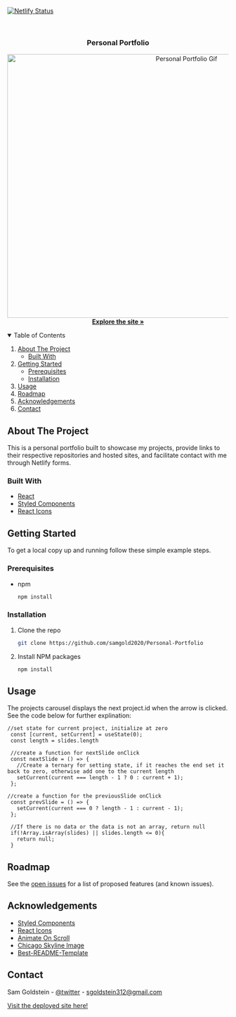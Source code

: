 [![Netlify Status](https://api.netlify.com/api/v1/badges/37def81a-da64-4124-bdf3-3798eb93a693/deploy-status)](https://app.netlify.com/sites/sam-goldstein/deploys)

<!-- PROJECT LOGO -->
<br />

  <h3 align="center">Personal Portfolio</h3>

<p align="center">
  <a href="https://sam-goldstein.netlify.app/">
    <img src="https://media.giphy.com/media/lN1MSFi7bgPjLItYeU/giphy.gif" alt="Personal Portfolio Gif" width="800" height="600">
    <br/>
  </a>
    <a href="https://github.com/samgold2020/Personal-Portfolio"><strong>Explore the site »</strong></a>
  </p>
</p>

<!-- TABLE OF CONTENTS -->
<details open="open">
  <summary>Table of Contents</summary>
  <ol>
    <li>
      <a href="#about-the-project">About The Project</a>
      <ul>
        <li><a href="#built-with">Built With</a></li>
      </ul>
    </li>
    <li>
      <a href="#getting-started">Getting Started</a>
      <ul>
        <li><a href="#prerequisites">Prerequisites</a></li>
        <li><a href="#installation">Installation</a></li>
      </ul>
    </li>
    <li><a href="#usage">Usage</a></li>
    <li><a href="#roadmap">Roadmap</a></li>
    <!-- <li><a href="#contributing">Contributing</a></li> -->
    <!-- <li><a href="#license">License</a></li> -->
    <li><a href="#acknowledgements">Acknowledgements</a></li>
    <li><a href="#contact">Contact</a></li>
  </ol>
</details>

## About The Project

This is a personal portfolio built to showcase my projects, provide links to their respective repositories and hosted sites, and facilitate contact with me through Netlify forms. 
### Built With

* [React](https://reactjs.org/)
* [Styled Components](https://styled-components.com/)
* [React Icons](https://react-icons.github.io/react-icons/)

<!-- GETTING STARTED -->
## Getting Started

To get a local copy up and running follow these simple example steps.

### Prerequisites

* npm
  ```sh
  npm install
  ```
### Installation

1. Clone the repo
   ```sh
   git clone https://github.com/samgold2020/Personal-Portfolio
   ```
2. Install NPM packages
   ```sh
   npm install
   ```
## Usage

The projects carousel displays the next project.id when the arrow is clicked. See the code below for further explination: 
```
//set state for current project, initialize at zero
 const [current, setCurrent] = useState(0);
 const length = slides.length

 //create a function for nextSlide onClick
 const nextSlide = () => {
   //Create a ternary for setting state, if it reaches the end set it back to zero, otherwise add one to the current length
   setCurrent(current === length - 1 ? 0 : current + 1);
 };

//create a function for the previousSlide onClick
 const prevSlide = () => {
   setCurrent(current === 0 ? length - 1 : current - 1);
 };

 //If there is no data or the data is not an array, return null
 if(!Array.isArray(slides) || slides.length <= 0){
   return null;
 }
 ```

<!-- ROADMAP -->
## Roadmap

See the [open issues](https://github.com/samgold2020/Personal-Portfolio/issues) for a list of proposed features (and known issues).

<!-- ACKNOWLEDGEMENTS -->
## Acknowledgements

* [Styled Components](https://styled-components.com/)
* [React Icons](https://react-icons.github.io/react-icons/)
* [Animate On Scroll](https://michalsnik.github.io/aos/)
* [Chicago Skyline Image](https://www.motionplaces.com/chicago-dusk-timelapse-free-stock-footage/)
* [Best-README-Template](https://github.com/othneildrew/Best-README-Template)

<!-- CONTACT -->
## Contact

Sam Goldstein - [@twitter](https://twitter.com/@sgoldstein92) - sgoldstein312@gmail.com

[Visit the deployed site here!](https://sam-goldstein.netlify.app/)

